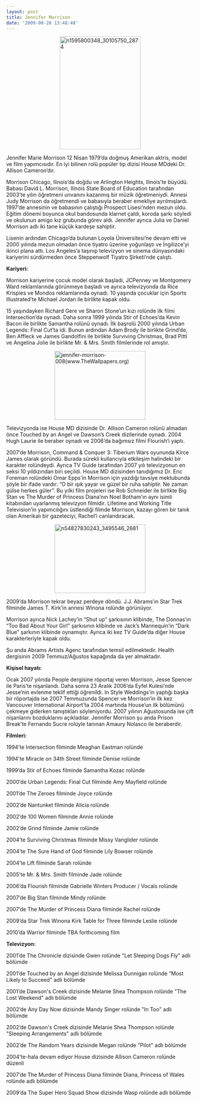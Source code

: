 ```yaml
---
layout: post
title: Jennifer Morrison
date: '2009-08-28 13:48:48'
---
```


<p><a href="http://devdala.files.wordpress.com/2009/08/n1595800348_30105750_2874.jpg"><img style="border-right:0;border-top:0;float:none;margin-left:auto;border-left:0;margin-right:auto;border-bottom:0;display:block;" title="n1595800348_30105750_2874" border="0" alt="n1595800348_30105750_2874" src="http://devdala.files.wordpress.com/2009/08/n1595800348_30105750_2874_thumb.jpg" width="217" height="302" /></a> </p>  <p>Jennifer Marie Morrison 12 Nisan 1979’da doğmuş Amerikan aktris, model ve film yapımcısıdır. En iyi bilinen rolü popüler tıp dizisi House MDdeki Dr. Allison Cameron’dır. </p>  <p>Morrison Chicago, Ilinois’da doğdu ve Arlington Heights, Ilinois’te büyüdü. Babası David L. Morrison, Ilinois State Board of Education tarafından 2003’te yılın öğretmeni unvanını kazanmış bir müzik öğretmeniydi. Annesi Judy Morrison da öğretmendi ve babasıyla beraber emekliye ayrılmışlardı. 1997’de annesinin ve babasının çalıştığı Prospect Lisesi’nden mezun oldu. Eğitim dönemi boyunca okul bandosunda klarnet çaldı, koroda şarkı söyledi ve okulunun amigo kız grubunda görev aldı. Jennifer ayrıca Julia ve Daniel Morrison adlı iki tane küçük kardeşe sahiptir. </p>  <p>Lisenin ardından Chicago’da bulunan Loyola Üniversitesi’ne devam etti ve 2000 yılında mezun olmadan önce tiyatro üzerine yoğunlaştı ve İngilizce’yi ikinci plana attı. Los Angeles’a taşınıp televizyon ve sinema dünyasındaki kariyerini sürdürmeden önce Steppenwolf Tiyatro Şirketi’nde çalıştı.</p>  <p><strong>Kariyeri:</strong> </p>  <p>Morrison kariyerine çocuk model olarak başladı, JCPenney ve Montgomery Ward reklamlarında görünmeye başladı ve ayrıca televizyonda da Rice Krispies ve Mondos reklamlarında oynadı. 10 yaşında çocuklar için Sports Illustrated’te Michael Jordan ile birlikte kapak oldu. </p>  <p>15 yaşındayken Richard Gere ve Sharon Stone’un kızı rolünde ilk filmi Intersection’da oynadı. Daha sonra 1999 yılında Stir of Echoes’da Kevin Bacon ile birlikte Samantha rolünü oynadı. İlk başrolü 2000 yılında Urban Legends: Final Cut’ta idi. Bunun ardından Adam Brody ile birlikte Grind’de, Ben Affleck ve James Gandolfini ile birlikte Surviving Christmas, Brad Pitti ve Angelina Jolie ile birlikte Mr. &amp; Mrs. Smith filmlerinde rol amıştır.</p>  <p><a href="http://devdala.files.wordpress.com/2009/08/jennifermorrison008www-thewallpapers-org.jpg"><img style="border-right:0;border-top:0;float:none;margin-left:auto;border-left:0;margin-right:auto;border-bottom:0;display:block;" title="jennifer-morrison-008(www.TheWallpapers.org)" border="0" alt="jennifer-morrison-008(www.TheWallpapers.org)" src="http://devdala.files.wordpress.com/2009/08/jennifermorrison008www-thewallpapers-org_thumb.jpg" width="244" height="184" /></a> </p>  <p>Televizyonda ise House MD dizisinde Dr. Allison Cameron rolünü almadan önce Touched by an Angel ve Dawson’s Creek dizilerinde oynadı. 2004 Hugh Laurie ile beraber oynadı ve 2006’da bağımsız filmi Flourish’i yaptı.</p>  <p>2007’de Morrison, Command &amp; Conquer 3: Tiberium Wars oyununda Kirce James olarak göründü. Burada sürekli kullancıyla etkileşim halindeki bir karakter rolündeydi. Ayrıca TV Guide tarafından 2007 yılı televizyonun en seksi 10 yıldızından biri seçildi. House MD dizisinden tanıdığımız Dr. Eric Foreman rolündeki Omar Epps’in Morrison için yazdığı tavsiye mektubunda şöyle bir ifade vardır: “O bir ışık yayar ve güzel bir ruha sahiptir. Ne zaman gülse herkes güler”. Bu yılki film projeleri ise Rob Schneider ile birlikte Big Stan ve The Murder of Princess Diana’nın Noel Botham’ın aynı isimli kitabından uyarlanmış televizyon filmidir. Lifetime and Working Title Television’in yapımcılığını üstlendiği filmde Morrison, kazayı gören bir tanık olan Amerikalı bir gazeteciyi, Rachel’i canlandıracak.</p>  <p><a href="http://devdala.files.wordpress.com/2009/08/n54827830243_3495546_2681.jpg"><img style="border-right:0;border-top:0;float:none;margin-left:auto;border-left:0;margin-right:auto;border-bottom:0;display:block;" title="n54827830243_3495546_2681" border="0" alt="n54827830243_3495546_2681" src="http://devdala.files.wordpress.com/2009/08/n54827830243_3495546_2681_thumb.jpg" width="244" height="184" /></a> </p>  <p>2009’da Morrison tekrar beyaz perdeye döndü. J.J. Abrams’ın Star Trek filminde James T. Kirk’in annesi Winona rolünde görünüyor.</p>  <p>Morrison ayrıca Nick Lachey’in “Shut up” şarkısının klibinde, The Donnas’ın “Too Bad About Your Girl” şarkısının klibinde ve Jack’s Mannequin’in “Dark Blue” şarkının klibinde oynamıştır. Ayrıca iki kez TV Guide’da diğer House karakterleriyle kapak oldu. </p>  <p>Şu anda Abrams Artists Agenc tarafından temsil edilmektedir. Health dergisinin 2009 Temmuz/Ağustos kapağında da yer almaktadır. </p>  <p><a name="Personal_life"></a><b>Kişisel hayatı:</b></p>  <p>Ocak 2007 yılında People dergisine röportaj veren Morrison, Jesse Spencer ile Paris’te nişanlandı. Daha sonra 23 Aralık 2006’da Eyfel Kulesi’nde Jesse’nin evlenme teklif ettiği öğrenildi. In Style Weddings’in yaptığı başka bir röportajda ise 2007 Temmuzunda Spencer ve Morrison’in ilk kez Vancouver International Airport’ta 2004 martında House’un ilk bölümünü çekmeye giderken tanıştıkları söyleniyordu. 2007 yılının Ağustosunda ise çift nişanlarını bozduklarını açıkladılar. Jennifer Morrison şu anda Prison Break’te Fernando Sucre rolüyle tanınan Amaury Nolasco ile beraberdir.</p>  <p><strong>Filmleri:</strong></p>  <p>1994’te Intersection filminde Meaghan Eastman rolünde</p>  <p>1994’te Miracle on 34th Street filminde Denise rolünde</p>  <p>1999’da Stir of Echoes filminde Samantha Kozac rolünde</p>  <p>2000’de Urban Legends: Final Cut filminde Amy Mayfield rolünde</p>  <p>2001’de The Zeroes filminde Joyce rolünde</p>  <p>2002’de Nantunket filminde Alicia rolünde</p>  <p>2002’de 100 Women filminde Annie rolünde</p>  <p>2002’de Grind filminde Jamie rolünde</p>  <p>2004’te Surviving Christmas filminde Missy Vanglider rolünde</p>  <p>2004’te The Sure Hand of God filminde Lily Bowser rolünde</p>  <p>2004’te Lift filminde Sarah rolünde</p>  <p>2005’te Mr. &amp; Mrs. Smith filminde Jade rolünde</p>  <p>2006’da Flourish filminde Gabrielle Winters Producer / Vocals rolünde</p>  <p>2007’de Big Stan filminde Mindy rolünde</p>  <p>2007’de The Murder of Princess Diana filminde Rachel rolünde</p>  <p>2009’da Star Trek Winona Kirk Table for Three filminde Leslie rolünde</p>  <p>2010’da Warrior filminde TBA forthcoming film</p>  <p><strong>Televizyon:</strong></p>  <p>2001’de The Chronicle dizisinde Gwen rolünde &quot;Let Sleeping Dogs Fly&quot; adlı bölümde</p>  <p>2001’de Touched by an Angel dizisinde Melissa Dunnigan rolünde “Most Likely to Succeed&quot; adlı bölümde</p>  <p>2001’de Dawson's Creek dizisinde Melanie Shea Thompson rolünde &quot;The Lost Weekend&quot; adlı bölümde</p>  <p>2002’de Any Day Now dizisinde Mandy Singer rolünde &quot;In Too&quot; adlı bölümde</p>  <p>2002’de Dawson's Creek dizisinde Melanie Shea Thompson rolünde &quot;Sleeping Arrangements&quot; adlı bölümde</p>  <p>2002’de The Random Years dizisinde Megan rolünde &quot;Pilot&quot; adlı bölümde</p>  <p>2004’te-hala devam ediyor House dizisinde Allison Cameron rolünde düzenli </p>  <p>2007’de The Murder of Princess Diana filminde Diana, Princess of Wales rolünde adlı bölümde</p>  <p>2009’da The Super Hero Squad Show dizisinde Wasp rolünde adlı bölümde</p>